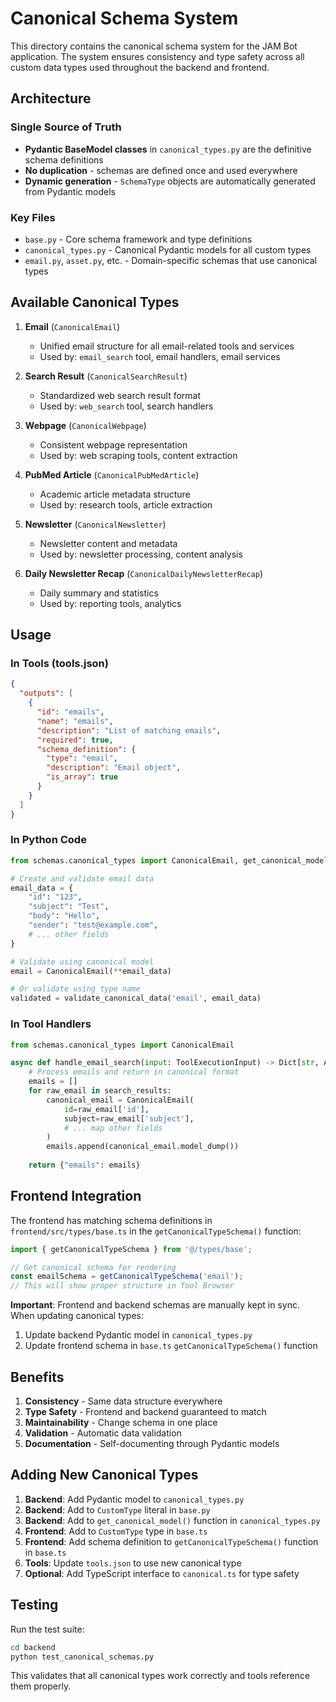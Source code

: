 # Canonical Schema System

This directory contains the canonical schema system for the JAM Bot application. The system ensures consistency and type safety across all custom data types used throughout the backend and frontend.

## Architecture

### Single Source of Truth
- **Pydantic BaseModel classes** in `canonical_types.py` are the definitive schema definitions
- **No duplication** - schemas are defined once and used everywhere
- **Dynamic generation** - `SchemaType` objects are automatically generated from Pydantic models

### Key Files

- `base.py` - Core schema framework and type definitions
- `canonical_types.py` - Canonical Pydantic models for all custom types
- `email.py`, `asset.py`, etc. - Domain-specific schemas that use canonical types

## Available Canonical Types

1. **Email** (`CanonicalEmail`)
   - Unified email structure for all email-related tools and services
   - Used by: `email_search` tool, email handlers, email services

2. **Search Result** (`CanonicalSearchResult`)
   - Standardized web search result format
   - Used by: `web_search` tool, search handlers

3. **Webpage** (`CanonicalWebpage`)
   - Consistent webpage representation
   - Used by: web scraping tools, content extraction

4. **PubMed Article** (`CanonicalPubMedArticle`)
   - Academic article metadata structure
   - Used by: research tools, article extraction

5. **Newsletter** (`CanonicalNewsletter`)
   - Newsletter content and metadata
   - Used by: newsletter processing, content analysis

6. **Daily Newsletter Recap** (`CanonicalDailyNewsletterRecap`)
   - Daily summary and statistics
   - Used by: reporting tools, analytics

## Usage

### In Tools (tools.json)
```json
{
  "outputs": [
    {
      "id": "emails",
      "name": "emails",
      "description": "List of matching emails",
      "required": true,
      "schema_definition": {
        "type": "email",
        "description": "Email object",
        "is_array": true
      }
    }
  ]
}
```

### In Python Code
```python
from schemas.canonical_types import CanonicalEmail, get_canonical_model, validate_canonical_data

# Create and validate email data
email_data = {
    "id": "123",
    "subject": "Test",
    "body": "Hello",
    "sender": "test@example.com",
    # ... other fields
}

# Validate using canonical model
email = CanonicalEmail(**email_data)

# Or validate using type name
validated = validate_canonical_data('email', email_data)
```

### In Tool Handlers
```python
from schemas.canonical_types import CanonicalEmail

async def handle_email_search(input: ToolExecutionInput) -> Dict[str, Any]:
    # Process emails and return in canonical format
    emails = []
    for raw_email in search_results:
        canonical_email = CanonicalEmail(
            id=raw_email['id'],
            subject=raw_email['subject'],
            # ... map other fields
        )
        emails.append(canonical_email.model_dump())
    
    return {"emails": emails}
```

## Frontend Integration

The frontend has matching schema definitions in `frontend/src/types/base.ts` in the `getCanonicalTypeSchema()` function:

```typescript
import { getCanonicalTypeSchema } from '@/types/base';

// Get canonical schema for rendering
const emailSchema = getCanonicalTypeSchema('email');
// This will show proper structure in Tool Browser
```

**Important**: Frontend and backend schemas are manually kept in sync. When updating canonical types:
1. Update backend Pydantic model in `canonical_types.py`
2. Update frontend schema in `base.ts` `getCanonicalTypeSchema()` function

## Benefits

1. **Consistency** - Same data structure everywhere
2. **Type Safety** - Frontend and backend guaranteed to match
3. **Maintainability** - Change schema in one place
4. **Validation** - Automatic data validation
5. **Documentation** - Self-documenting through Pydantic models

## Adding New Canonical Types

1. **Backend**: Add Pydantic model to `canonical_types.py`
2. **Backend**: Add to `CustomType` literal in `base.py`
3. **Backend**: Add to `get_canonical_model()` function in `canonical_types.py`
4. **Frontend**: Add to `CustomType` type in `base.ts`
5. **Frontend**: Add schema definition to `getCanonicalTypeSchema()` function in `base.ts`
6. **Tools**: Update `tools.json` to use new canonical type
7. **Optional**: Add TypeScript interface to `canonical.ts` for type safety

## Testing

Run the test suite:
```bash
cd backend
python test_canonical_schemas.py
```

This validates that all canonical types work correctly and tools reference them properly. 